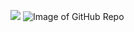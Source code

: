 ![](https://octodex.github.com/images/yaktocat.png)
![Image of GitHub Repo](https://cdn-images-1.medium.com/max/2600/1*9PnPjPI65fGwLiMfluVLrw.jpeg)
